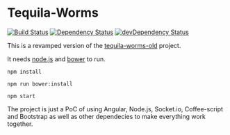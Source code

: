 # Tequila-Worms

[![Build Status](https://travis-ci.org/claudiu-persoiu/tequila-worms.svg)](https://travis-ci.org/claudiu-persoiu/tequila-worms) [![Dependency Status](https://david-dm.org/claudiu-persoiu/tequila-worms.svg)](https://david-dm.org/claudiu-persoiu/tequila-worms) [![devDependency Status](https://david-dm.org/claudiu-persoiu/tequila-worms/dev-status.svg)](https://david-dm.org/claudiu-persoiu/tequila-worms#info=devDependencies)

This is a revamped version of the [tequila-worms-old](https://github.com/claudiu-persoiu/tequila-worms-old) project.

It needs [node.js](https://nodejs.org/) and [bower](http://bower.io/) to run.

```
npm install
  
npm run bower:install
  
npm start
```

The project is just a PoC of using Angular, Node.js, Socket.io, Coffee-script and Bootstrap as well as other dependecies to make everything work together.
